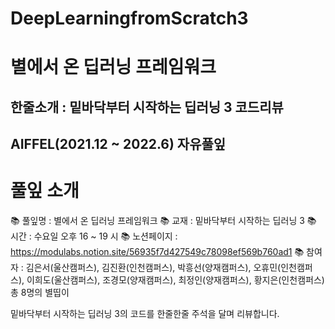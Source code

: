 # DeepLearningfromScratch3
# 별에서 온 딥러닝 프레임워크
## 한줄소개 : 밑바닥부터 시작하는 딥러닝 3 코드리뷰
## AIFFEL(2021.12 ~ 2022.6) 자유풀잎

# 풀잎 소개
📚 풀잎명 : 별에서 온 딥러닝 프레임워크
📚 교재 : 밑바닥부터 시작하는 딥러닝 3
📚 시간 : 수요일 오후 16 ~ 19 시
📚 노션페이지 : https://modulabs.notion.site/56935f7d427549c78098ef569b760ad1 
📚 참여자 : 김은서(울산캠퍼스), 김진환(인천캠퍼스), 박흥선(양재캠퍼스), 오휴민(인천캠퍼스), 이희도(울산캠퍼스), 조경모(양재캠퍼스), 최정인(양재캠퍼스), 황지은(인천캠퍼스) 총 8명의 별띱이  

밑바닥부터 시작하는 딥러닝 3의 코드를 한줄한줄 주석을 달며 리뷰합니다.

